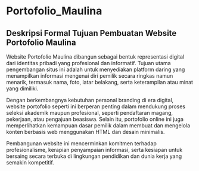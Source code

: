 # Portofolio_Maulina

## Deskripsi Formal Tujuan Pembuatan Website Portofolio Maulina

Website Portofolio Maulina dibangun sebagai bentuk representasi digital dari identitas pribadi yang profesional dan informatif. Tujuan utama pengembangan situs ini adalah untuk menyediakan platform daring yang menampilkan informasi mengenai diri pemilik secara ringkas namun menarik, termasuk nama, foto, latar belakang, serta keterampilan atau minat yang dimiliki.

Dengan berkembangnya kebutuhan personal branding di era digital, website portofolio seperti ini berperan penting dalam mendukung proses seleksi akademik maupun profesional, seperti pendaftaran magang, pekerjaan, atau pengajuan beasiswa. Selain itu, portofolio online ini juga memperlihatkan kemampuan dasar pemilik dalam membuat dan mengelola konten berbasis web menggunakan HTML dan desain minimalis.

Pembangunan website ini mencerminkan komitmen terhadap profesionalisme, kerapian penyampaian informasi, serta kesiapan untuk bersaing secara terbuka di lingkungan pendidikan dan dunia kerja yang semakin kompetitif.
